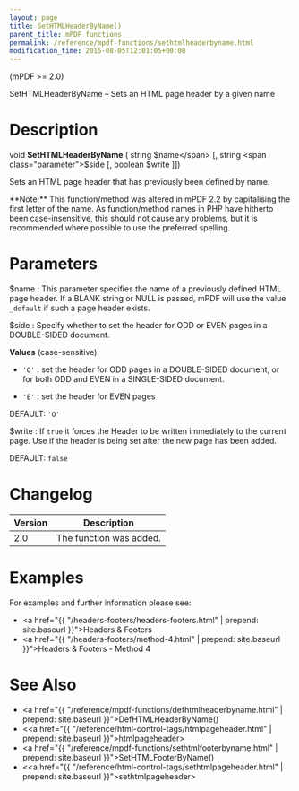 ```yaml
---
layout: page
title: SetHTMLHeaderByName()
parent_title: mPDF functions
permalink: /reference/mpdf-functions/sethtmlheaderbyname.html
modification_time: 2015-08-05T12:01:05+00:00
---
```


(mPDF >= 2.0)

SetHTMLHeaderByName – Sets an HTML page header by a given name

# Description

void **SetHTMLHeaderByName** ( string <span class="parameter">$name</span>
[, string <span class="parameter">$side</span> [, boolean <span class="parameter">$write</span> ]])

Sets an HTML page header that has previously been defined by name.

<div class="alert alert-info" role="alert" markdown="1">
  **Note:** This function/method was altered in mPDF 2.2 by capitalising the first letter of the name.
  As function/method names in PHP have hitherto been case-insensitive, this should not cause any problems, but it
  is recommended where possible to use the preferred spelling.
</div>

# Parameters

<span class="parameter">$name</span>
: This parameter specifies the name of a previously defined HTML page header. If a <span class="smallblock">BLANK</span>
  string or <span class="smallblock">NULL</span> is passed, mPDF will use the value `_default` if such a page header exists.
  
<span class="parameter">$side</span>
: Specify whether to set the header for <span class="smallblock">ODD</span> or <span class="smallblock">EVEN</span> pages
  in a <span class="smallblock">DOUBLE-SIDED</span> document.
  
  
  **Values** (case-sensitive)
  
  * `'O'`
    : set the header for <span class="smallblock">ODD</span> pages in a <span class="smallblock">DOUBLE-SIDED</span>
    document, or for both <span class="smallblock">ODD</span> and <span class="smallblock">EVEN</span> in a
    <span class="smallblock">SINGLE-SIDED</span> document.
  
  * `'E'`
    : set the header for <span class="smallblock">EVEN</span> pages
    
  <span class="smallblock">DEFAULT</span>: `'O'`

  
<span class="parameter">$write</span>
: If `true` it forces the Header to be written immediately to the current page. Use if
  the header is being set after the new page has been added.
  
  <span class="smallblock">DEFAULT</span>: `false`

# Changelog

<table class="table">
<thead>
<tr>
  <th>Version</th>
  <th>Description</th>
</tr>
</thead>
<tbody>
<tr>
  <td>2.0</td>
  <td>The function was added.</td>
</tr>
</tbody>
</table>

# Examples

For examples and further information please see:

 * <a href="{{ "/headers-footers/headers-footers.html" | prepend: site.baseurl }}">Headers &amp; Footers</a>
 * <a href="{{ "/headers-footers/method-4.html" | prepend: site.baseurl }}">Headers &amp; Footers - Method 4</a>

# See Also

- <a href="{{ "/reference/mpdf-functions/defhtmlheaderbyname.html" | prepend: site.baseurl }}">DefHTMLHeaderByName()</a>
- &lt;<a href="{{ "/reference/html-control-tags/htmlpageheader.html" | prepend: site.baseurl }}">htmlpageheader</a>&gt;
- <a href="{{ "/reference/mpdf-functions/sethtmlfooterbyname.html" | prepend: site.baseurl }}">SetHTMLFooterByName()</a>
- &lt;<a href="{{ "/reference/html-control-tags/sethtmlpageheader.html" | prepend: site.baseurl }}">sethtmlpageheader</a>&gt;

